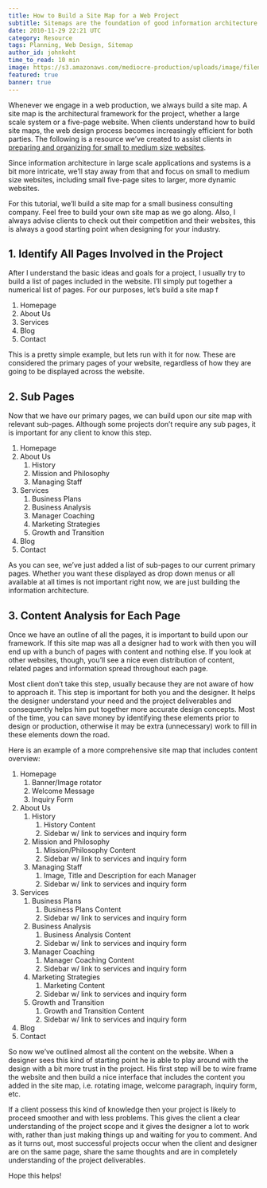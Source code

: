 ```yaml
---
title: How to Build a Site Map for a Web Project
subtitle: Sitemaps are the foundation of good information architecture and content strategy.
date: 2010-11-29 22:21 UTC
category: Resource
tags: Planning, Web Design, Sitemap
author_id: johnkoht
time_to_read: 10 min
image: https://s3.amazonaws.com/mediocre-production/uploads/image/filename/20/sm-graphic.jpg
featured: true
banner: true
---
```


Whenever we engage in a web production, we always build a site map. A site map is the architectural framework for the project, whether a large scale system or a five-page website. When clients understand how to build site maps, the web design process becomes increasingly efficient for both parties. The following is a resource we’ve created to assist clients in [preparing and organizing for small to medium size websites](http://kohactive.com/blog/preparing-for-a-web-design-project).

Since information architecture in large scale applications and systems is a bit more intricate, we’ll stay away from that and focus on small to medium size websites, including small five-page sites to larger, more dynamic websites.

For this tutorial, we’ll build a site map for a small business consulting company. Feel free to build your own site map as we go along. Also, I always advise clients to check out their competition and their websites, this is always a good starting point when designing for your industry.

## 1. Identify All Pages Involved in the Project

After I understand the basic ideas and goals for a project, I usually try to build a list of pages included in the website. I’ll simply put together a numerical list of pages. For our purposes, let’s build a site map f

1. Homepage
2. About Us
3. Services
4. Blog
5. Contact

This is a pretty simple example, but lets run with it for now. These are considered the primary pages of your website, regardless of how they are going to be displayed across the website.

## 2. Sub Pages

Now that we have our primary pages, we can build upon our site map with relevant sub-pages. Although some projects don’t require any sub pages, it is important for any client to know this step.

1. Homepage
2. About Us
   1. History
   2. Mission and Philosophy
   3. Managing Staff
3. Services
   1. Business Plans
   2. Business Analysis
   3. Manager Coaching
   4. Marketing Strategies
   5. Growth and Transition
4. Blog
5. Contact

As you can see, we’ve just added a list of sub-pages to our current primary pages. Whether you want these displayed as drop down menus or all available at all times is not important right now, we are just building the information architecture.

## 3. Content Analysis for Each Page

Once we have an outline of all the pages, it is important to build upon our framework. If this site map was all a designer had to work with then you will end up with a bunch of pages with content and nothing else. If you look at other websites, though, you’ll see a nice even distribution of content, related pages and information spread throughout each page.

Most client don’t take this step, usually because they are not aware of how to approach it. This step is important for both you and the designer. It helps the designer understand your need and the project deliverables and consequently helps him put together more accurate design concepts. Most of the time, you can save money by identifying these elements prior to design or production, otherwise it may be extra (unnecessary) work to fill in these elements down the road.

Here is an example of a more comprehensive site map that includes content overview:

1. Homepage
   1. Banner/Image rotator
   2. Welcome Message
   3. Inquiry Form
2. About Us
   1. History
      1. History Content
      2. Sidebar w/ link to services and inquiry form
   2. Mission and Philosophy
      1. Mission/Philosophy Content
      2. Sidebar w/ link to services and inquiry form
   3. Managing Staff
      1. Image, Title and Description for each Manager
      2. Sidebar w/ link to services and inquiry form
3. Services
   1. Business Plans
      1. Business Plans Content
      2. Sidebar w/ link to services and inquiry form
   2. Business Analysis
      1. Business Analysis Content
      2. Sidebar w/ link to services and inquiry form
   3. Manager Coaching
      1. Manager Coaching Content
      2. Sidebar w/ link to services and inquiry form
   4. Marketing Strategies
      1. Marketing Content
      2. Sidebar w/ link to services and inquiry form
   5. Growth and Transition
      1. Growth and Transition Content
      2. Sidebar w/ link to services and inquiry form
4. Blog
5. Contact

So now we’ve outlined almost all the content on the website. When a designer sees this kind of starting point he is able to play around with the design with a bit more trust in the project. His first step will be to wire frame the website and then build a nice interface that includes the content you added in the site map, i.e. rotating image, welcome paragraph, inquiry form, etc.

If a client possess this kind of knowledge then your project is likely to proceed smoother and with less problems. This gives the client a clear understanding of the project scope and it gives the designer a lot to work with, rather than just making things up and waiting for you to comment. And as it turns out, most successful projects occur when the client and designer are on the same page, share the same thoughts and are in completely understanding of the project deliverables.

Hope this helps!